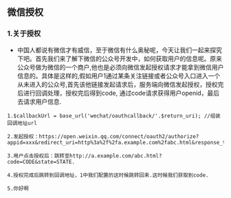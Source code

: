 ## 微信授权
### 1.关于授权
- 中国人都说有微信才有威信，至于微信有什么奥秘呢，今天让我们一起来探究下吧。首先我们来了解下微信的公众号开发中，如何获取用户的信息呢。原来公众号做为微信的一个商户,他也是必须向微信发起授权请求才能拿到微信用户信息的。具体是这样的,假如用户1通过某条关注链接或者公众号入口进入一个从未进入的公众号,首先该他链接发起请求后，服务端向微信发起授权，授权完后进行回调处理，授权完后得到code, 通过code请求获得用户openid，最后去请求用户信息.

```过程
1.$callbackUrl = base_url('wechat/oauthcallback/'.$return_uri); //组装回调地址url

2.发起授权：https://open.weixin.qq.com/connect/oauth2/authorize?appid=xxx&redirect_uri=http%3a%2f%2fa.example.com%2fabc.html&response_type=code&scope=snsapi_userinfo&state=STATE#wechat_redirect

3.用户点击授权后：跳转至http://a.example.com/abc.html?code=CODE&state=STATE.

4.授权完成后跳转到回调地址，1中我们配置的这时候跳转回来.这时候我们获取到code.

5.你好啊
